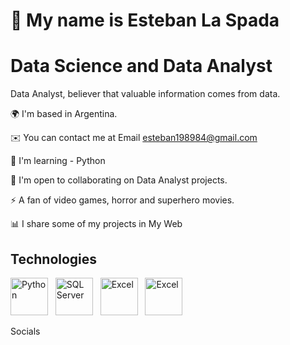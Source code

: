 # 👋 My name is Esteban La Spada

# Data Science and Data Analyst

Data Analyst, believer that valuable information comes from data.

🌍  I'm based in Argentina.

✉️  You can contact me at Email esteban198984@gmail.com

🧠  I'm learning - Python

🤝  I'm open to collaborating on Data Analyst projects.

⚡  A fan of video games, horror and superhero movies.

📊 I share some of my projects in My Web

## Technologies

<p align="left">
  <img src="https://github.com/user-attachments/assets/b5151497-bd7e-4d76-834f-df51a2c81c17" alt="Python" width="60" height="60"/> &nbsp;
  <img src="https://github.com/user-attachments/assets/dcbd18c6-945c-4a32-a987-b594e5a74824" alt="SQL Server" width="60" height="60"/> &nbsp;
  <img src="https://github.com/user-attachments/assets/80f9eb2d-2470-45aa-a667-cd29d3cca6f0" alt="Excel" width="60" height="60"/> &nbsp;
  <img src="[https://github.com/user-attachments/assets/80f9eb2d-2470-45aa-a667-cd29d3cca6f0](https://logohistory.net/wp-content/uploads/2023/05/Power-BI-Logo-2016.png)" alt="Excel" width="60" height="60"/> &nbsp;
</p>




Socials

